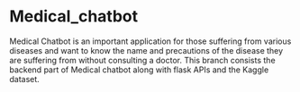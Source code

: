 # Medical_chatbot
Medical Chatbot is an important application for those suffering from various diseases and want to know the name and precautions of the disease they are suffering from without consulting a doctor.
This branch consists the backend part of Medical chatbot along with flask APIs and the Kaggle dataset.
